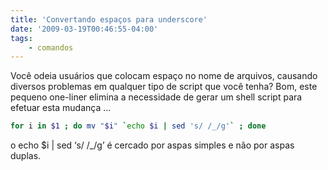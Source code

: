 ```yaml
---
title: 'Convertando espaços para underscore'
date: '2009-03-19T00:46:55-04:00'
tags:
    - comandos
---
```


Você odeia usuários que colocam espaço no nome de arquivos, causando diversos problemas em qualquer tipo de script que você tenha? Bom, este pequeno one-liner elimina a necessidade de gerar um shell script para efetuar esta mudança …

```bash
for i in $1 ; do mv "$i" `echo $i | sed 's/ /_/g'` ; done
```

o echo $i | sed ‘s/ /_/g’ é cercado por aspas simples e não por aspas duplas.
